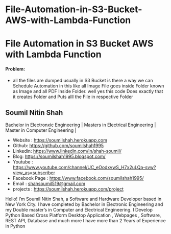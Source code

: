 # File-Automation-in-S3-Bucket-AWS-with-Lambda-Function


# File Automation in S3 Bucket AWS with Lambda Function

#### Problem:
* all the files are dumped usually in S3 Bucket is there a way we can Schedule Automation in this like all Image File goes inside Folder known as Image and all PDF Inside Folder. well yes this code Does exactly that it creates Folder and Puts alll the File in respective Folder

## Soumil Nitin Shah 
Bachelor in Electronxic Engineering |
Masters in Electrical Engineering | 
Master in Computer Engineering |

* Website : https://soumilshah.herokuapp.com
* Github: https://github.com/soumilshah1995
* Linkedin: https://www.linkedin.com/in/shah-soumil/
* Blog: https://soumilshah1995.blogspot.com/
* Youtube : https://www.youtube.com/channel/UC_eOodxvwS_H7x2uLQa-svw?view_as=subscriber
* Facebook Page : https://www.facebook.com/soumilshah1995/
* Email : shahsoumil519@gmail.com
* projects : https://soumilshah.herokuapp.com/project


Hello! I’m Soumil Nitin Shah, a Software and Hardware Developer based in New York City. I have completed by Bachelor in Electronic Engineering and my Double master’s in Computer and Electrical Engineering. I Develop Python Based Cross Platform Desktop Application , Webpages , Software, REST API, Database and much more I have more than 2 Years of Experience in Python
